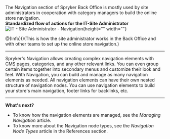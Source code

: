 The Navigation section of Spryker Back Office is mostly used by site administrators in cooperation with category managers to build the online store navigation.
</br>**Standardized flow of actions for the IT-Site Administrator**
![IT - Site Administrator - Navigation](https://cdn.document360.io/9fafa0d5-d76f-40c5-8b02-ab9515d3e879/Images/Documentation/IT%20-%20Site%20Administrator%20-%20Navigation.png){height="" width=""}

@(Info)()(This is how the site administrator works in the Back Office and with other teams to set up the online store navigation.)
***
Spryker's Navigation allows creating complex navigation elements with CMS pages, categories, and any other relevant links. You can even group certain items together into secondary menus and customize their look and feel. With Navigation, you can build and manage as many navigation elements as needed. All navigation elements can have their own nested structure of navigation nodes. 
You can use navigation elements to build your store's main navigation, footer links for backlinks, etc. 
***
**What's next?**

* To know how the navigation elements are managed, see the _Managing Navigation_ article.
* To know more about the Navigation node types, see the _Navigation Node Types_ article in the References section.
